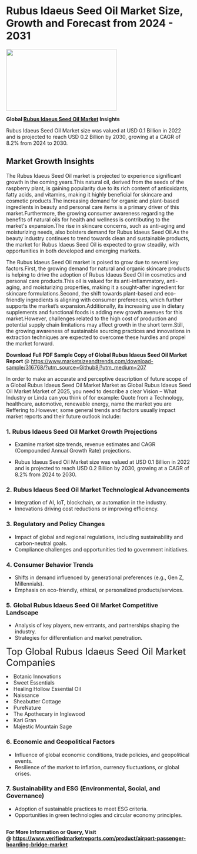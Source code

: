 <H1>Rubus Idaeus Seed Oil Market Size, Growth and Forecast from 2024 - 2031</H1><img class="aligncenter size-medium wp-image-584254" src="https://thirdeyenews.in/wp-content/uploads/2024/09/Global-Market-Research-300x168.jpeg" alt="" width="300" height="168" /><p><strong>Global&nbsp;<a href="https://www.marketsizeandtrends.com/download-sample/316768/?utm_source=Github8j?utm_medium=207">Rubus Idaeus Seed Oil Market</a> Insights</strong></p><p>Rubus Idaeus Seed Oil Market size was valued at USD 0.1 Billion in 2022 and is projected to reach USD 0.2 Billion by 2030, growing at a CAGR of 8.2% from 2024 to 2030.</p><p><h2>Market Growth Insights</h2> <p>The Rubus Idaeus Seed Oil market is projected to experience significant growth in the coming years.This natural oil, derived from the seeds of the raspberry plant, is gaining popularity due to its rich content of antioxidants, fatty acids, and vitamins, making it highly beneficial for skincare and cosmetic products.The increasing demand for organic and plant-based ingredients in beauty and personal care items is a primary driver of this market.Furthermore, the growing consumer awareness regarding the benefits of natural oils for health and wellness is contributing to the market's expansion.The rise in skincare concerns, such as anti-aging and moisturizing needs, also bolsters demand for Rubus Idaeus Seed Oil.As the beauty industry continues to trend towards clean and sustainable products, the market for Rubus Idaeus Seed Oil is expected to grow steadily, with opportunities in both developed and emerging markets.</p> <p>The Rubus Idaeus Seed Oil market is poised to grow due to several key factors.First, the growing demand for natural and organic skincare products is helping to drive the adoption of Rubus Idaeus Seed Oil in cosmetics and personal care products.This oil is valued for its anti-inflammatory, anti-aging, and moisturizing properties, making it a sought-after ingredient for skincare formulations.Second, the shift towards plant-based and eco-friendly ingredients is aligning with consumer preferences, which further supports the market’s expansion.Additionally, its increasing use in dietary supplements and functional foods is adding new growth avenues for this market.However, challenges related to the high cost of production and potential supply chain limitations may affect growth in the short term.Still, the growing awareness of sustainable sourcing practices and innovations in extraction techniques are expected to overcome these hurdles and propel the market forward.<p><span class=""><strong>Download Full PDF Sample Copy of Global Rubus Idaeus Seed Oil Market Report</strong> @ <a href="https://www.marketsizeandtrends.com/download-sample/316768/?utm_source=Github8j?utm_medium=207" target="_blank">https://www.marketsizeandtrends.com/download-sample/316768/?utm_source=Github8j?utm_medium=207</a></span></p><p>In order to make an accurate and perceptive description of future scope of a Global&nbsp;Rubus Idaeus Seed Oil Market Market as Global&nbsp;Rubus Idaeus Seed Oil Market Market of 2025, you need to describe a clear Vision &ndash; What Industry or Linda can you think of for example: Quote from a Technology, healthcare, automotive, renewable energy, name the market you are Reffering to.However, some general trends and factors usually impact market reports and their future outlook include:</p><h3>1.&nbsp;<strong>Rubus Idaeus Seed Oil Market Growth Projections</strong></h3><ul><li>Examine market size trends, revenue estimates and CAGR (Compounded Annual Growth Rate) projections.</li><li><p>Rubus Idaeus Seed Oil Market size was valued at USD 0.1 Billion in 2022 and is projected to reach USD 0.2 Billion by 2030, growing at a CAGR of 8.2% from 2024 to 2030.</p></li></ul><h3>2.&nbsp;<strong>Rubus Idaeus Seed Oil Market Technological Advancements</strong></h3><ul><li>Integration of AI, IoT, blockchain, or automation in the industry.</li><li>Innovations driving cost reductions or improving efficiency.</li></ul><h3>3.&nbsp;<strong>Regulatory and Policy Changes</strong></h3><ul><li>Impact of global and regional regulations, including sustainability and carbon-neutral goals.</li><li>Compliance challenges and opportunities tied to government initiatives.</li></ul><h3>4.&nbsp;<strong>Consumer Behavior Trends</strong></h3><ul><li>Shifts in demand influenced by generational preferences (e.g., Gen Z, Millennials).</li><li>Emphasis on eco-friendly, ethical, or personalized products/services.</li></ul><h3>5.&nbsp;<strong>Global Rubus Idaeus Seed Oil Market Competitive Landscape</strong></h3><ul><li>Analysis of key players, new entrants, and partnerships shaping the industry.</li><li>Strategies for differentiation and market penetration.</li></ul><p data-pm-slice="1 1 []"><span style="color: inherit; font-family: inherit; font-size: 25px;">Top Global Rubus Idaeus Seed Oil Market Companies</span></p><div class="" data-test-id=""><p><li>Botanic Innovations</li><li> Sweet Essentials</li><li> Healing Hollow Essential Oil</li><li> Naissance</li><li> Sheabutter Cottage</li><li> PureNature</li><li> The Apothecary in Inglewood</li><li> Kari Gran</li><li> Majestic Mountain Sage</li></p></div><h3>6.&nbsp;<strong>Economic and Geopolitical Factors</strong></h3><ul><li>Influence of global economic conditions, trade policies, and geopolitical events.</li><li>Resilience of the market to inflation, currency fluctuations, or global crises.</li></ul><h3>7.&nbsp;<strong>Sustainability and ESG (Environmental, Social, and Governance)</strong></h3><ul><li>Adoption of sustainable practices to meet ESG criteria.</li><li>Opportunities in green technologies and circular economy principles.</li></ul><h2><strong style="font-size: 14px;">For More Information or Query, Visit @&nbsp;</strong><a style="background-color: #ffffff; font-size: 14px;" href="https://www.marketsizeandtrends.com/report/rubus-idaeus-seed-oil-market/" target="_blank">https://www.verifiedmarketreports.com/product/airport-passenger-boarding-bridge-market</a></h2>